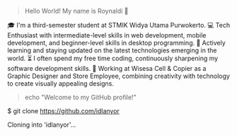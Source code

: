 > Hello World! My name is Roynaldi 👋

🎓 I'm a third-semester student at STMIK Widya Utama Purwokerto.
💻 Tech Enthusiast with intermediate-level skills in web development, mobile development, and beginner-level skills in desktop programming.
🌱 Actively learning and staying updated on the latest technologies emerging in the world.
⏳ I often spend my free time coding, continuously sharpening my software development skills.
🎨 Working at Wisesa Cell & Copier as a Graphic Designer and Store Employee, combining creativity with technology to create visually appealing designs.

> echo "Welcome to my GitHub profile!"

$ git clone https://github.com/idlanyor

Cloning into 'idlanyor'...
